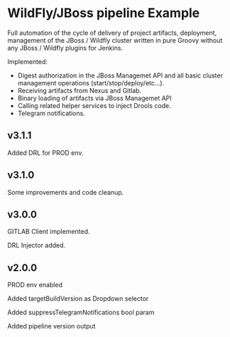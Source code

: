# WildFly/JBoss pipeline Example

Full automation of the cycle of delivery of project artifacts, deployment, management of the JBoss / Wildfly cluster written in pure Groovy without any JBoss / Wildfly plugins for Jenkins.

Implemented:
 * Digest authorization in the JBoss Managemet API and all basic cluster management operations (start/stop/deploy/etc...).
 * Receiving artifacts from Nexus and Gitlab.
 * Binary loading of artifacts via JBoss Managemet API
 * Calling related helper services to inject Drools code.
 * Telegram notifications.

## v3.1.1

Added DRL for PROD env.

## v3.1.0

Some improvements and code cleanup.

## v3.0.0

GITLAB Client implemented.

DRL Injector added.

## v2.0.0

PROD env enabled

Added targetBuildVersion as Dropdown selector

Added suppressTelegramNotifications bool param

Added pipeline version output

